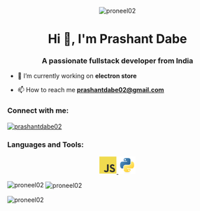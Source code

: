 
<p align="center"> <img src="https://miro.medium.com/v2/resize:fit:3200/0*de0IdiUSoJTwgsys.gif" alt="proneel02" /> </p>
<h1 align="center">Hi 👋, I'm Prashant Dabe</h1>
<h3 align="center">A passionate fullstack developer from India</h3>


- 🔭 I’m currently working on **electron store**

- 📫 How to reach me **prashantdabe02@gmail.com**

<h3 align="left">Connect with me:</h3>
<p align="left">
<a href="https://www.leetcode.com/prashantdabe02" target="blank"><img align="center" src="https://raw.githubusercontent.com/rahuldkjain/github-profile-readme-generator/master/src/images/icons/Social/leet-code.svg" alt="prashantdabe02" height="30" width="40" /></a>
</p>

<h3 align="left">Languages and Tools:</h3>
<p align="center"> <a href="https://www.java.com" target="_blank" rel="noreferrer"> </a> <a href="https://developer.mozilla.org/en-US/docs/Web/JavaScript" target="_blank" rel="noreferrer"> <img src="https://raw.githubusercontent.com/devicons/devicon/master/icons/javascript/javascript-original.svg" alt="javascript" width="40" height="40"/> </a> <a href="https://www.python.org" target="_blank" rel="noreferrer"> <img src="https://raw.githubusercontent.com/devicons/devicon/master/icons/python/python-original.svg" alt="python" width="40" height="40"/> </a> </p>

<p><img align="left" src="https://github-readme-stats.vercel.app/api/top-langs?username=proneel02&show_icons=true&locale=en&layout=compact" alt="proneel02" /></p>

<p>&nbsp;<img align="center" src="https://github-readme-stats.vercel.app/api?username=proneel02&show_icons=true&locale=en" alt="proneel02" /></p>

<p><img align="center" src="https://github-readme-streak-stats.herokuapp.com/?user=proneel02&" alt="proneel02" /></p>

